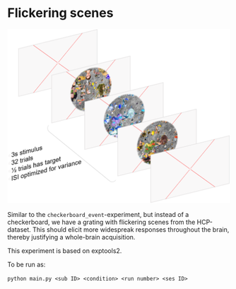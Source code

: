 # Flickering scenes

![plot](https://github.com/gjheij/LineExps/blob/main/scenes/scenes.png)

Similar to the `checkerboard_event`-experiment, but instead of a checkerboard, we have a grating with flickering scenes from the HCP-dataset. This should elicit more widespreak responses throughout the brain, thereby justifying a whole-brain acquisition. 

This experiment is based on exptools2.

To be run as:

```python main.py <sub ID> <condition> <run number> <ses ID>```

